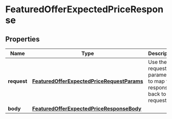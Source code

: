 
# FeaturedOfferExpectedPriceResponse

## Properties
Name | Type | Description | Notes
------------ | ------------- | ------------- | -------------
**request** | [**FeaturedOfferExpectedPriceRequestParams**](FeaturedOfferExpectedPriceRequestParams.md) | Use these request parameters to map the response back to the request. | 
**body** | [**FeaturedOfferExpectedPriceResponseBody**](FeaturedOfferExpectedPriceResponseBody.md) |  |  [optional]



